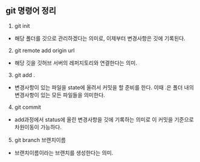 ## git 명령어 정리

1. git init

- 해당 폴더를 깃으로 관리하겠다는 의미로, 이제부터 변경사항은 깃에 기록된다.

2. git remote add origin url

- 해당 깃을 깃허브 서버의 레퍼지토리와 연결한다는 의미.

3. git add .

- 변경사항이 있는 파일을 state에 올려서 커밋을 할 준비를 한다. 이때 .은 폴더 내의 변경사항이 있는 모든 파일들을 의미한다.

4. git commit

- add과정에서 status에 올린 변경사항을 깃에 기록하는 의미로 이 커밋을 기준으로 차원이동이 가능하다.

5. git branch 브랜치이름

- 브랜치이름이라는 브랜치를 생성한다는 의미.
